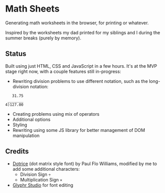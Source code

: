 # Math Sheets

Generating math worksheets in the browser, for printing or whatever.

Inspired by the worksheets my dad printed for my siblings and I during the summer breaks (purely by memory).

## Status

Built using just HTML, CSS and JavaScript in a few hours. It's at the MVP stage right now, with a couple features still in-progress:

- Rewriting division problems to use different notation, such as the long-division notation:
```
   31.75
 _______      
4)127.00
```
- Creating problems using mix of operators
- Additional options
- Styling
- Rewriting using some JS library for better management of DOM manipulation


## Credits

- [Dotrice](https://www.1001fonts.com/dotrice-font.html) (dot matrix style font) by Paul Flo Williams, modified by me to add some additional characters:
  - Division Sign `÷`
  - Multiplication Sign `×`
- [Glyphr Studio](https://www.glyphrstudio.com/) for font editing
